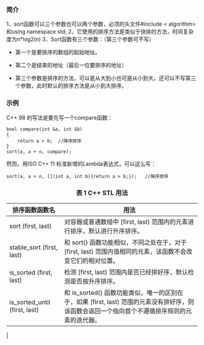 
### 简介
1、sort函数可以三个参数也可以两个参数，必须的头文件#include < algorithm>和using namespace std;
2、它使用的排序方法是类似于快排的方法，时间复杂度为n*log2(n)
3、Sort函数有三个参数：（第三个参数可不写）

* 第一个是要排序的数组的起始地址。

* 第二个是结束的地址（最后一位要排序的地址）

* 第三个参数是排序的方法，可以是从大到小也可是从小到大，还可以不写第三个参数，此时默认的排序方法是从小到大排序。


### 示例
C++ 98 的写法是要先写一个compare函数：

```
bool compare(int &a, int &b)
{
    return a > b;  //降序排序
}
sort(a, a + n, compare);
```
然而，用ISO C++ 11 标准新增的Lambda表达式，可以这么写：

```
sort(a, a + n, [](int a, int b){return a > b;});   //降序排序
```

### <center> 表 1 C++ STL 用法</center>

|排序函数函数名|用法|
|--|--|
|sort (first, last)	|对容器或普通数组中 [first, last) 范围内的元素进行排序，默认进行升序排序。|
|stable_sort (first, last)	|和 sort() 函数功能相似，不同之处在于，对于 [first, last) 范围内值相同的元素，该函数不会改变它们的相对位置。|
|is_sorted (first, last)	|检测 [first, last) 范围内是否已经排好序，默认检测是否按升序排序。|
|is_sorted_until (first, last)	|和 is_sorted() 函数功能类似，唯一的区别在于，如果 [first, last) 范围的元素没有排好序，则该函数会返回一个指向首个不遵循排序规则的元素的迭代器。
|
